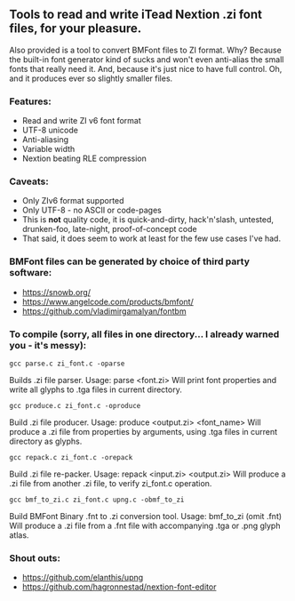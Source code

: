 ## Tools to read and write iTead Nextion .zi font files, for your pleasure.

Also provided is a tool to convert BMFont files to ZI format. Why? Because the built-in font generator kind of sucks and won't even anti-alias the small fonts that really need it. And, because it's just nice to have full control. Oh, and it produces ever so slightly smaller files.

### Features:

- Read and write ZI v6 font format
- UTF-8 unicode
- Anti-aliasing
- Variable width
- Nextion beating RLE compression

### Caveats:

- Only ZIv6 format supported
- Only UTF-8 - no ASCII or code-pages
- This is **not** quality code, it is quick-and-dirty, hack'n'slash, untested, drunken-foo, late-night, proof-of-concept code
- That said, it does seem to work at least for the few use cases I've had.

### BMFont files can be generated by choice of third party software:
- https://snowb.org/
- https://www.angelcode.com/products/bmfont/
- https://github.com/vladimirgamalyan/fontbm


### To compile (sorry, all files in one directory... I already warned you - it's messy):

```gcc parse.c zi_font.c -oparse```

Builds .zi file parser. Usage: parse <font.zi>
Will print font properties and write all glyphs to .tga files in current directory.


```gcc produce.c zi_font.c -oproduce```

Build .zi file producer. Usage: produce <output.zi> <font_name> <height>
Will produce a .zi file from properties by arguments, using .tga files in current directory as glyphs.


```gcc repack.c zi_font.c -orepack```

Build .zi file re-packer. Usage: repack <input.zi> <output.zi>
Will produce a .zi file from another .zi file, to verify zi_font.c operation.


```gcc bmf_to_zi.c zi_font.c upng.c -obmf_to_zi```

Build BMFont Binary .fnt to .zi conversion tool. Usage: bmf_to_zi <font> (omit .fnt)
Will produce a .zi file from a .fnt file with accompanying .tga or .png glyph atlas.


### Shout outs:

- https://github.com/elanthis/upng
- https://github.com/hagronnestad/nextion-font-editor

